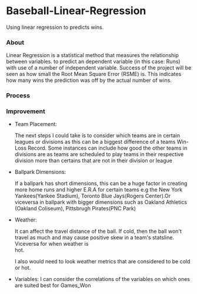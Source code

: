 # Baseball-Linear-Regression
Using linear regression to predicts wins.

### About
Linear Regression is a statistical method that measures the relationship between variables. to predict an dependent variable (in this case: Runs) with use of a number of independent variable.
Success of the project will be seen as how small the Root Mean Square Error (RSME) is. This indicates how many wins the prediction was off by the actual number of wins.

### Process

### Improvement
- Team Placement: 

    The next steps I could take is to consider which teams are in certain leagues or divisions as this can be a biggest 
    difference of a teams Win-Loss Record. Some instances can include how good the other teams in divisions are as teams are 
    scheduled to play teams in their respective division more than certains that are not in their division or league 
    
    
- Ballpark Dimensions:
    
    If a ballpark has short dimensions, this can be a huge factor in creating more home runs and higher E.R.A for certain teams 
    e.g the New York Yankees(Yankee Stadium), Toronto Blue Jays(Rogers Center).Or viceversa in ballpark with bigger dimensions 
    such as Oakland Athletics (Oakland Coliseum), Pittsbrugh Pirates(PNC Park)
    
    
- Weather:
   
    It can affect the travel distance of the ball. If cold, then the ball won't travel as much and may cause positive skew in a team's statsline. Viceversa for when weather is    
    hot. 
    
    I also would need to look weather metrics that are considered to be cold or hot.
    
- Variables:
    I can consider the correlations of the variables on which ones are suited best for Games_Won  
